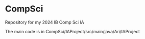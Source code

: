 # CompSci
Repository for my 2024 IB Comp Sci IA

The main code is in CompSci/IAProject/src/main/java/Ari/IAProject
